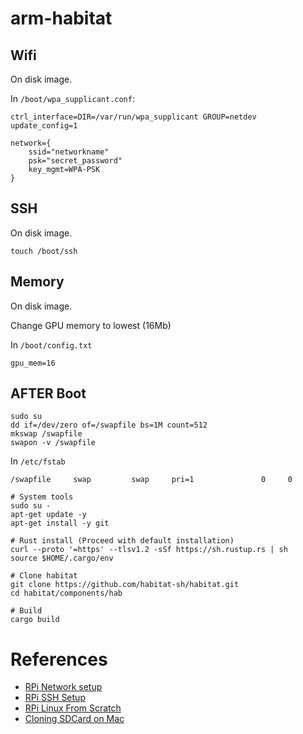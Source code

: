 # arm-habitat

## Wifi

On disk image.

In `/boot/wpa_supplicant.conf`:

```
ctrl_interface=DIR=/var/run/wpa_supplicant GROUP=netdev
update_config=1

network={
    ssid="networkname"
    psk="secret_password"
    key_mgmt=WPA-PSK
}
```

## SSH

On disk image.

`touch /boot/ssh`

## Memory

On disk image.

Change GPU memory to lowest (16Mb)

In `/boot/config.txt`

```
gpu_mem=16
```

## AFTER Boot

```
sudo su
dd if=/dev/zero of=/swapfile bs=1M count=512
mkswap /swapfile
swapon -v /swapfile
```

In `/etc/fstab`

```
/swapfile     swap         swap     pri=1               0     0
```

```
# System tools
sudo su -
apt-get update -y
apt-get install -y git

# Rust install (Proceed with default installation)
curl --proto '=https' --tlsv1.2 -sSf https://sh.rustup.rs | sh
source $HOME/.cargo/env

# Clone habitat
git clone https://github.com/habitat-sh/habitat.git
cd habitat/components/hab

# Build
cargo build

```

# References

* [RPi Network setup](https://howchoo.com/g/ndy1zte2yjn/how-to-set-up-wifi-on-your-raspberry-pi-without-ethernet)
* [RPi SSH Setup](https://howchoo.com/g/ote0ywmzywj/how-to-enable-ssh-on-raspbian-jessie-without-a-screen)
* [RPi Linux From Scratch](http://intestinate.com/pilfs/beyond.html#addswap)
* [Cloning SDCard on Mac](https://computers.tutsplus.com/articles/how-to-clone-raspberry-pi-sd-cards-using-the-command-line-in-os-x--mac-59911)
